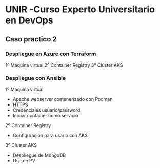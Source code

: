 # UNIR -Curso Experto  Universitario en DevOps
## Caso practico 2

### Despliegue en Azure con Terraform

1º Máquina virtual 
2º Container Registry
3º Cluster AKS

### Despliegue con Ansible

1º Máquina virtual 
- Apache webserver contenerizado con Podman
- HTTPS
- Credenciales usuario/password
- Iniciar container como servicio

2º Container Registry
- Configuración para usarlo con AKS

3º Cluster AKS
- Despliegue de MongoDB
- Uso de PV
